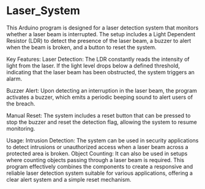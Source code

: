 # Laser_System
This Arduino program is designed for a laser detection system that monitors whether a laser beam is interrupted. The setup includes a Light Dependent Resistor (LDR) to detect the presence of the laser beam, a buzzer to alert when the beam is broken, and a button to reset the system.

Key Features:
Laser Detection: The LDR constantly reads the intensity of light from the laser. If the light level drops below a defined threshold, indicating that the laser beam has been obstructed, the system triggers an alarm.

Buzzer Alert: Upon detecting an interruption in the laser beam, the program activates a buzzer, which emits a periodic beeping sound to alert users of the breach.

Manual Reset: The system includes a reset button that can be pressed to stop the buzzer and reset the detection flag, allowing the system to resume monitoring.

Usage:
Intrusion Detection: The system can be used in security applications to detect intrusions or unauthorized access when a laser beam across a protected area is broken.
Object Counting: It can also be used in setups where counting objects passing through a laser beam is required.
This program effectively combines the components to create a responsive and reliable laser detection system suitable for various applications, offering a clear alert system and a simple reset mechanism.
